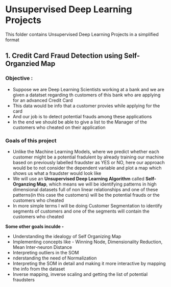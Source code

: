 # Unsupervised Deep Learning Projects
This folder contains Unsupervised Deep Learning Projects in a simplified format

## 1. Credit Card Fraud Detection using Self-Organzied Map

### Objective :
* Suppose we are Deep Learning Scientists working at a bank and we are given a datatset regarding th customers of this bank who are applying for an advanced Credit Card
* This data would be info that a customer provies while applying for the card
* And our job is to detect potential frauds among these applications
* In the end we should be able to give a list to the Manager of the customers who cheated on their application

### Goals of this project  
* Unlike the Machine Learning Models, where we predict whether each customer might be a potential fradulent by already training our machine based on previously labelled fraudster as YES or NO, here our approach would be to not consider the dependent variable and plot a map which shows us what a fraudster would look like
* We will use an **Unsupervised Deep Learning Algorithm** called **Self-Organzing Map**, which means we will be identifying patterns in high dimensional datasets full of non linear relationships and one of these patterns(in this case the customers) will be the potential frauds or the customers who cheated
* In more simple terms I will be doing Customer Segmentation to identify segments of customers and one of the segments will contain the customers who cheated

**Some other goals inculde -** 
* Understanding the idealogy of Self Organizing Map
* Implementing concepts like - Winning Node, Dimensionality Reduction, Mean Inter-neuron Distance 
* Interpreting outliers in the SOM 
* nderstanding the need of Normalization
* Interpreting the SOM in detail and making it more interactive by mapping the info from the dataset
* Inverse mapping, inverse scaling and getting the list of potential fraudsters
